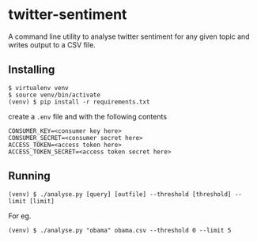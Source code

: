 # twitter-sentiment
A command line utility to analyse twitter sentiment for any given topic and writes output to a CSV file.

## Installing
```
$ virtualenv venv
$ source venv/bin/activate
(venv) $ pip install -r requirements.txt
```
create a `.env` file and with the following contents
```
CONSUMER_KEY=<consumer key here>
CONSUMER_SECRET=<consumer secret here>
ACCESS_TOKEN=<access token here>
ACCESS_TOKEN_SECRET=<access token secret here>
```

## Running
```
(venv) $ ./analyse.py [query] [outfile] --threshold [threshold] --limit [limit]
```
For eg.
```
(venv) $ ./analyse.py "obama" obama.csv --threshold 0 --limit 5 
```